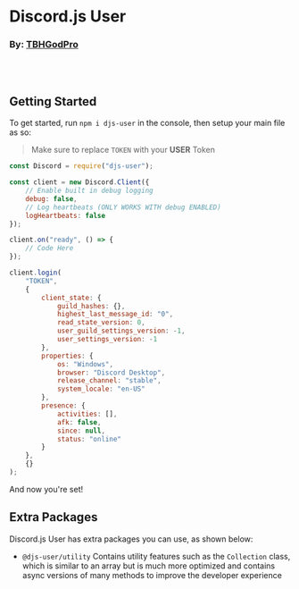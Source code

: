 # Discord.js User

### By: [TBHGodPro](https://github.com/TBHGodPro/)

<br/><br/>

## Getting Started

To get started, run `npm i djs-user` in the console, then setup your main file as so:

> Make sure to replace `TOKEN` with your **USER** Token

```js
const Discord = require("djs-user");

const client = new Discord.Client({
	// Enable built in debug logging
	debug: false,
	// Log heartbeats (ONLY WORKS WITH debug ENABLED)
	logHeartbeats: false
});

client.on("ready", () => {
	// Code Here
});

client.login(
	"TOKEN",
	{
		client_state: {
			guild_hashes: {},
			highest_last_message_id: "0",
			read_state_version: 0,
			user_guild_settings_version: -1,
			user_settings_version: -1
		},
		properties: {
			os: "Windows",
			browser: "Discord Desktop",
			release_channel: "stable",
			system_locale: "en-US"
		},
		presence: {
			activities: [],
			afk: false,
			since: null,
			status: "online"
		}
	},
	{}
);
```

And now you're set!

## Extra Packages

Discord.js User has extra packages you can use, as shown below:

-   `@djs-user/utility` Contains utility features such as the `Collection` class, which is similar to an array but is much more optimized and contains async versions of many methods to improve the developer experience
